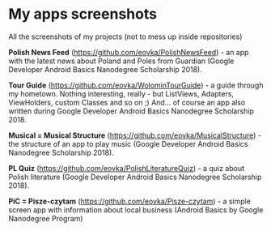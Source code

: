 # My apps screenshots
All the screenshots of my projects (not to mess up inside repositories)

<b>Polish News Feed</b> (https://github.com/eovka/PolishNewsFeed) - an app with the latest news about Poland and Poles from Guardian (Google Developer Android Basics Nanodegree Scholarship 2018).

<b>Tour Guide</b> (https://github.com/eovka/WolominTourGuide) - a guide through my hometown. Nothing interesting, really - but ListViews, Adapters, ViewHolders, custom Classes and so on ;) And... of course an app also written during Google Developer Android Basics Nanodegree Scholarship 2018.

<b>Musical = Musical Structure</b> (https://github.com/eovka/MusicalStructure) - the structure of an app to play music (Google Developer Android Basics Nanodegree Scholarship 2018).

<b>PL Quiz</b> (https://github.com/eovka/PolishLiteratureQuiz) - a quiz about Polish literature (Google Developer Android Basics Nanodegree Scholarship 2018).

<b>PiC = Pisze-czytam</b> (https://github.com/eovka/Pisze-czytam) - a simple screen app with information about local business (Android Basics by Google Nanodegree Program) 

